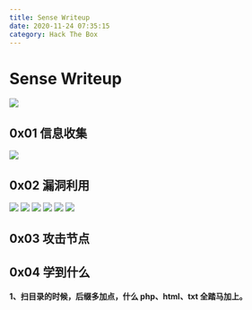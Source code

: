 ```yaml
---
title: Sense Writeup
date: 2020-11-24 07:35:15
category: Hack The Box
---
```


# Sense Writeup

![](./0.png)

## 0x01 信息收集

![](./1.png)

## 0x02 漏洞利用
![](./3.png)
![](./4.png)
![](./5.png)
![](./6.png)
![](./8.png)
![](./9.png)

## 0x03 攻击节点

## 0x04 学到什么 
#### 1、扫目录的时候，后缀多加点，什么 php、html、txt 全踏马加上。